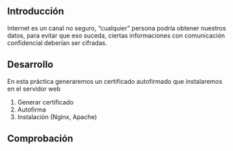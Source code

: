 ## Introducción 
Internet es un canal no seguro, “cualquier” persona podría obtener nuestros datos, para evitar que eso suceda, ciertas informaciones con comunicación confidencial deberían ser cifradas.


## Desarrollo

En esta práctica generaremos un certificado autofirmado que instalaremos en el servidor web


1. Generar certificado
2. Autofirma
3. Instalación (Nginx, Apache)
 

## Comprobación

